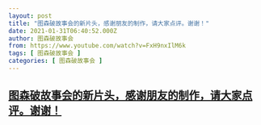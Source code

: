```yaml
---
layout: post
title: "图森破故事会的新片头，感谢朋友的制作，请大家点评。谢谢！"
date: 2021-01-31T06:40:52.000Z
author: 图森破故事会
from: https://www.youtube.com/watch?v=FxH9nxIlM6k
tags: [ 图森破故事会 ]
categories: [ 图森破故事会 ]
---
```

<!--1612075252000-->
[图森破故事会的新片头，感谢朋友的制作，请大家点评。谢谢！](https://www.youtube.com/watch?v=FxH9nxIlM6k)
------

<div>

</div>
